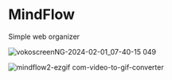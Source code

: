 # MindFlow
Simple web organizer

![vokoscreenNG-2024-02-01_07-40-15 049](https://github.com/samuelmp58/MindFlow/assets/16710763/52b50437-4880-4744-b050-0cccb35940eb)

![mindflow2-ezgif com-video-to-gif-converter](https://github.com/samuelmp58/MindFlow/assets/16710763/5e08b61d-6cdb-4274-a071-b2f20be5c3fe)
